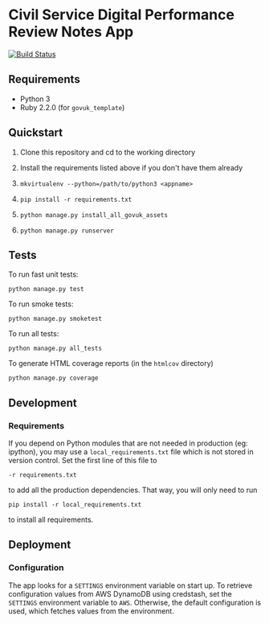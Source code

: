 # Civil Service Digital Performance Review Notes App

[![Build Status](https://travis-ci.org/crossgovernmentservices/csd-notes.svg)](https://travis-ci.org/crossgovernmentservices/csd-notes)


## Requirements

- Python 3
- Ruby 2.2.0 (for `govuk_template`)


## Quickstart

1. Clone this repository and cd to the working directory

2. Install the requirements listed above if you don't have them already

3. `mkvirtualenv --python=/path/to/python3 <appname>`

4. `pip install -r requirements.txt`

5. `python manage.py install_all_govuk_assets`

6. `python manage.py runserver`


## Tests

To run fast unit tests:
```
python manage.py test
```

To run smoke tests:
```
python manage.py smoketest
```

To run all tests:
```
python manage.py all_tests
```

To generate HTML coverage reports (in the `htmlcov` directory)
```
python manage.py coverage
```


## Development

### Requirements

If you depend on Python modules that are not needed in production (eg: ipython),
you may use a `local_requirements.txt` file which is not stored in version
control. Set the first line of this file to
```
-r requirements.txt
```
to add all the production dependencies. That way, you will only need to run
```
pip install -r local_requirements.txt
```
to install all requirements.


## Deployment

### Configuration

The app looks for a `SETTINGS` environment variable on start up.  To retrieve
configuration values from AWS DynamoDB using credstash, set the `SETTINGS`
environment variable to `AWS`.  Otherwise, the default configuration is used,
which fetches values from the environment.
